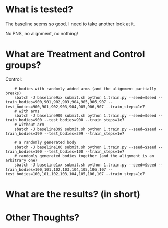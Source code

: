 # What is tested?

The baseline seems so good. I need to take another look at it.

No PNS, no alignment, no nothing!

# What are Treatment and Control groups?

Control:
```
    # bodies with randomly added arms (and the alignment partially breaks)
    sbatch -J baseline9xx submit.sh python 1.train.py --seed=$seed --train_bodies=900,901,902,903,904,905,906,907 --test_bodies=900,901,902,903,904,905,906,907 --train_steps=1e7
    # with arms
    sbatch -J baseline900 submit.sh python 1.train.py --seed=$seed --train_bodies=900 --test_bodies=900 --train_steps=1e7
    # without arm
    sbatch -J baseline399 submit.sh python 1.train.py --seed=$seed --train_bodies=399 --test_bodies=399 --train_steps=1e7

    # a randomly generated body
    sbatch -J baseline100 submit.sh python 1.train.py --seed=$seed --train_bodies=100 --test_bodies=100 --train_steps=1e7
    # randomly generated bodies together (and the alignment is an arbitrary one)
    sbatch -J baseline1xx submit.sh python 1.train.py --seed=$seed --train_bodies=100,101,102,103,104,105,106,107 --test_bodies=100,101,102,103,104,105,106,107 --train_steps=1e7
```

# What are the results? (in short)


# Other Thoughts?
